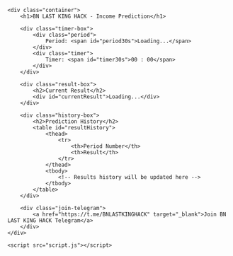 <!DOCTYPE html>
<html lang="en">
<head>
    <meta charset="UTF-8">
    <meta name="viewport" content="width=device-width, initial-scale=1.0">
    <title>DX  HACK -Prediction</title>
    <link rel="stylesheet" href="styles.css">
</head>
<body>

    <div class="container">
        <h1>BN LAST KING HACK - Income Prediction</h1>
        
        <div class="timer-box">
            <div class="period">
                Period: <span id="period30s">Loading...</span>
            </div>
            <div class="timer">
                Timer: <span id="timer30s">00 : 00</span>
            </div>
        </div>

        <div class="result-box">
            <h2>Current Result</h2>
            <div id="currentResult">Loading...</div>
        </div>

        <div class="history-box">
            <h2>Prediction History</h2>
            <table id="resultHistory">
                <thead>
                    <tr>
                        <th>Period Number</th>
                        <th>Result</th>
                    </tr>
                </thead>
                <tbody>
                    <!-- Results history will be updated here -->
                </tbody>
            </table>
        </div>

        <div class="join-telegram">
            <a href="https://t.me/BNLASTKINGHACK" target="_blank">Join BN LAST KING HACK Telegram</a>
        </div>
    </div>

    <script src="script.js"></script>
</body>
</html>
